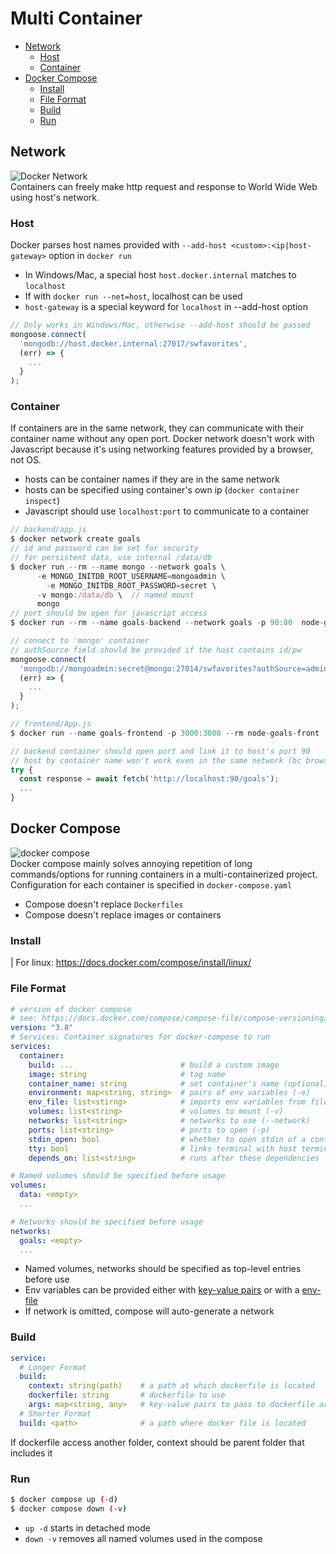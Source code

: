# Multi Container
- [Network](#network)
  - [Host](#host)
  - [Container](#container)
- [Docker Compose](#docker-compose)
  - [Install](#install)
  - [File Format](#file-format)
  - [Build](#build)
  - [Run](#run)

## Network
![Docker Network](https://docs.mirantis.com/containers/v3.0/dockeree-ref-arch/_images/cnm.png)  
Containers can freely make http request and response to World Wide Web using host's network. 
### Host
Docker parses host names provided with ```--add-host <custom>:<ip|host-gateway>``` option in ```docker run```
- In Windows/Mac, a special host ```host.docker.internal``` matches to ```localhost```
- If with ```docker run --net=host```, localhost can be used
- ```host-gateway``` is a special keyword for ```localhost``` in --add-host option
```js
// Only works in Windows/Mac, otherwise --add-host should be passed
mongoose.connect(
  'mongodb://host.docker.internal:27017/swfavorites',
  (err) => {
    ...
  }
);
```
### Container
If containers are in the same network, they can communicate with their container name without any open port. Docker network doesn't work with Javascript because it's using networking features provided by a browser, not OS.
- hosts can be container names if they are in the same network
- hosts can be specified using container's own ip (```docker container inspect```)
- Javascript should use ```localhost:port``` to communicate to a container
```js
// backend/app.js
$ docker network create goals
// id and password can be set for security
// for persistent data, use internal /data/db 
$ docker run --rm --name mongo --network goals \
      -e MONGO_INITDB_ROOT_USERNAME=mongoadmin \
	    -e MONGO_INITDB_ROOT_PASSWORD=secret \
      -v mongo:/data/db \  // named mount
      mongo
// port should be open for javascript access
$ docker run --rm --name goals-backend --network goals -p 90:80  node-goals 

// connect to 'mongo' container
// authSource field should be provided if the host contains id/pw
mongoose.connect(
  'mongodb://mongoadmin:secret@mongo:27014/swfavorites?authSource=admin',
  (err) => {
    ...
  }
);
```

```js
// frontend/App.js
$ docker run --name goals-frontend -p 3000:3000 --rm node-goals-front

// backend container should open port and link it to host's port 90
// host by container name won't work even in the same network (bc browser) 
try {
  const response = await fetch('http://localhost:90/goals');
  ...
}
```


## Docker Compose
![docker compose](https://i.stack.imgur.com/zJxSM.png)  
Docker compose mainly solves annoying repetition of long commands/options for running containers in a multi-containerized project. Configuration for each container is specified in ```docker-compose.yaml```
- Compose doesn't replace ```Dockerfiles```
- Compose doesn't replace images or containers

### Install
| For linux: https://docs.docker.com/compose/install/linux/

### File Format
```yaml
# version of docker compose
# see: https://docs.docker.com/compose/compose-file/compose-versioning/
version: "3.8"
# Services: Container signatures for docker-compose to run
services:
  container:
    build: ...                        # build a custom image
    image: string                     # tag name
    container_name: string            # set container's name (optional)
    environment: map<string, string>  # pairs of env variables (-e)
    env_file: list<stirng>            # imports env variables from files (--env-file)
    volumes: list<string>             # volumes to mount (-v)
    networks: list<string>            # networks to use (--network)
    ports: list<string>               # ports to open (-p)
    stdin_open: bool                  # whether to open stdin of a container (-i)
    tty: bool                         # links terminal with host terminal (-t)
    depends_on: list<string>          # runs after these dependencies

# Named volumes should be specified before usage
volumes:
  data: <empty>
  ...

# Networks should be specified before usage
networks:
  goals: <empty>
  ...
```
- Named volumes, networks should be specified as top-level entries before use
- Env variables can be provided either with [key-value pairs](https://docs.docker.com/compose/environment-variables/#set-environment-variables-in-containers) or with a [env-file](https://docs.docker.com/compose/environment-variables/#the-env_file-configuration-option)
- If network is omitted, compose will auto-generate a network

### Build
```yaml
service:
  # Longer Format
  build:
    context: string(path)    # a path at which dockerfile is located
    dockerfile: string       # dockerfile to use
    args: map<string, any>   # key-value pairs to pass to dockerfile args
  # Shorter Format
  build: <path>              # a path where docker file is located 
```
If dockerfile access another folder, context should be parent folder that includes it

### Run
```bash
$ docker compose up (-d)
$ docker compose down (-v)
```
- `up -d` starts in detached mode
- `down -v` removes all named volumes used in the compose